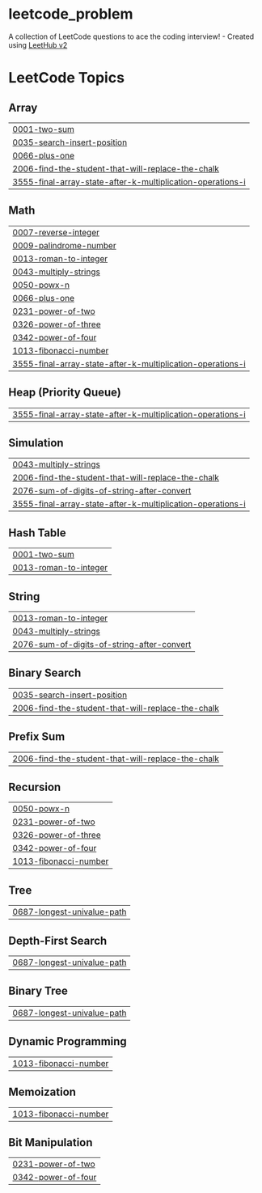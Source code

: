 # leetcode_problem
A collection of LeetCode questions to ace the coding interview! - Created using [LeetHub v2](https://github.com/arunbhardwaj/LeetHub-2.0)

<!---LeetCode Topics Start-->
# LeetCode Topics
## Array
|  |
| ------- |
| [0001-two-sum](https://github.com/abhinav-yadav-16/leetcode_problem/tree/master/0001-two-sum) |
| [0035-search-insert-position](https://github.com/abhinav-yadav-16/leetcode_problem/tree/master/0035-search-insert-position) |
| [0066-plus-one](https://github.com/abhinav-yadav-16/leetcode_problem/tree/master/0066-plus-one) |
| [2006-find-the-student-that-will-replace-the-chalk](https://github.com/abhinav-yadav-16/leetcode_problem/tree/master/2006-find-the-student-that-will-replace-the-chalk) |
| [3555-final-array-state-after-k-multiplication-operations-i](https://github.com/abhinav-yadav-16/leetcode_problem/tree/master/3555-final-array-state-after-k-multiplication-operations-i) |
## Math
|  |
| ------- |
| [0007-reverse-integer](https://github.com/abhinav-yadav-16/leetcode_problem/tree/master/0007-reverse-integer) |
| [0009-palindrome-number](https://github.com/abhinav-yadav-16/leetcode_problem/tree/master/0009-palindrome-number) |
| [0013-roman-to-integer](https://github.com/abhinav-yadav-16/leetcode_problem/tree/master/0013-roman-to-integer) |
| [0043-multiply-strings](https://github.com/abhinav-yadav-16/leetcode_problem/tree/master/0043-multiply-strings) |
| [0050-powx-n](https://github.com/abhinav-yadav-16/leetcode_problem/tree/master/0050-powx-n) |
| [0066-plus-one](https://github.com/abhinav-yadav-16/leetcode_problem/tree/master/0066-plus-one) |
| [0231-power-of-two](https://github.com/abhinav-yadav-16/leetcode_problem/tree/master/0231-power-of-two) |
| [0326-power-of-three](https://github.com/abhinav-yadav-16/leetcode_problem/tree/master/0326-power-of-three) |
| [0342-power-of-four](https://github.com/abhinav-yadav-16/leetcode_problem/tree/master/0342-power-of-four) |
| [1013-fibonacci-number](https://github.com/abhinav-yadav-16/leetcode_problem/tree/master/1013-fibonacci-number) |
| [3555-final-array-state-after-k-multiplication-operations-i](https://github.com/abhinav-yadav-16/leetcode_problem/tree/master/3555-final-array-state-after-k-multiplication-operations-i) |
## Heap (Priority Queue)
|  |
| ------- |
| [3555-final-array-state-after-k-multiplication-operations-i](https://github.com/abhinav-yadav-16/leetcode_problem/tree/master/3555-final-array-state-after-k-multiplication-operations-i) |
## Simulation
|  |
| ------- |
| [0043-multiply-strings](https://github.com/abhinav-yadav-16/leetcode_problem/tree/master/0043-multiply-strings) |
| [2006-find-the-student-that-will-replace-the-chalk](https://github.com/abhinav-yadav-16/leetcode_problem/tree/master/2006-find-the-student-that-will-replace-the-chalk) |
| [2076-sum-of-digits-of-string-after-convert](https://github.com/abhinav-yadav-16/leetcode_problem/tree/master/2076-sum-of-digits-of-string-after-convert) |
| [3555-final-array-state-after-k-multiplication-operations-i](https://github.com/abhinav-yadav-16/leetcode_problem/tree/master/3555-final-array-state-after-k-multiplication-operations-i) |
## Hash Table
|  |
| ------- |
| [0001-two-sum](https://github.com/abhinav-yadav-16/leetcode_problem/tree/master/0001-two-sum) |
| [0013-roman-to-integer](https://github.com/abhinav-yadav-16/leetcode_problem/tree/master/0013-roman-to-integer) |
## String
|  |
| ------- |
| [0013-roman-to-integer](https://github.com/abhinav-yadav-16/leetcode_problem/tree/master/0013-roman-to-integer) |
| [0043-multiply-strings](https://github.com/abhinav-yadav-16/leetcode_problem/tree/master/0043-multiply-strings) |
| [2076-sum-of-digits-of-string-after-convert](https://github.com/abhinav-yadav-16/leetcode_problem/tree/master/2076-sum-of-digits-of-string-after-convert) |
## Binary Search
|  |
| ------- |
| [0035-search-insert-position](https://github.com/abhinav-yadav-16/leetcode_problem/tree/master/0035-search-insert-position) |
| [2006-find-the-student-that-will-replace-the-chalk](https://github.com/abhinav-yadav-16/leetcode_problem/tree/master/2006-find-the-student-that-will-replace-the-chalk) |
## Prefix Sum
|  |
| ------- |
| [2006-find-the-student-that-will-replace-the-chalk](https://github.com/abhinav-yadav-16/leetcode_problem/tree/master/2006-find-the-student-that-will-replace-the-chalk) |
## Recursion
|  |
| ------- |
| [0050-powx-n](https://github.com/abhinav-yadav-16/leetcode_problem/tree/master/0050-powx-n) |
| [0231-power-of-two](https://github.com/abhinav-yadav-16/leetcode_problem/tree/master/0231-power-of-two) |
| [0326-power-of-three](https://github.com/abhinav-yadav-16/leetcode_problem/tree/master/0326-power-of-three) |
| [0342-power-of-four](https://github.com/abhinav-yadav-16/leetcode_problem/tree/master/0342-power-of-four) |
| [1013-fibonacci-number](https://github.com/abhinav-yadav-16/leetcode_problem/tree/master/1013-fibonacci-number) |
## Tree
|  |
| ------- |
| [0687-longest-univalue-path](https://github.com/abhinav-yadav-16/leetcode_problem/tree/master/0687-longest-univalue-path) |
## Depth-First Search
|  |
| ------- |
| [0687-longest-univalue-path](https://github.com/abhinav-yadav-16/leetcode_problem/tree/master/0687-longest-univalue-path) |
## Binary Tree
|  |
| ------- |
| [0687-longest-univalue-path](https://github.com/abhinav-yadav-16/leetcode_problem/tree/master/0687-longest-univalue-path) |
## Dynamic Programming
|  |
| ------- |
| [1013-fibonacci-number](https://github.com/abhinav-yadav-16/leetcode_problem/tree/master/1013-fibonacci-number) |
## Memoization
|  |
| ------- |
| [1013-fibonacci-number](https://github.com/abhinav-yadav-16/leetcode_problem/tree/master/1013-fibonacci-number) |
## Bit Manipulation
|  |
| ------- |
| [0231-power-of-two](https://github.com/abhinav-yadav-16/leetcode_problem/tree/master/0231-power-of-two) |
| [0342-power-of-four](https://github.com/abhinav-yadav-16/leetcode_problem/tree/master/0342-power-of-four) |
<!---LeetCode Topics End-->